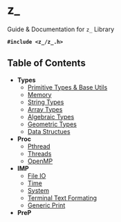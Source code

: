 # z_

Guide & Documentation for `z_` Library

**`#include <z_/z_.h>`**

## Table of Contents

- **Types**
    - [Primitive Types & Base Utils](./types/base/base.md)
    - [Memory]()
    - [String Types]()
    - [Array Types](./types/arr/index.md)
    - [Algebraic Types](./types/alg/alg.md)
    - [Geometric Types]()
    - [Data Structues]()
- **Proc**
    - [Pthread]()
    - [Threads]()
    - [OpenMP]()
- **IMP**
    - [File IO]()
    - [Time]()
    - [System]()
    - [Terminal Text Formating]()
    - [Generic Print]()
- **PreP**

